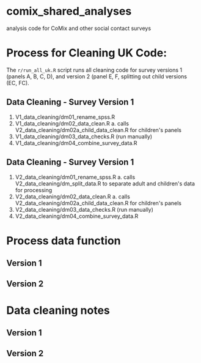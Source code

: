 # comix_shared_analyses
analysis code for CoMix and other social contact surveys


# Process for Cleaning UK Code:

The `r/run_all_uk.R` script runs all cleaning code for survey versions 1 (panels A, B, C, D), and version 2 (panel E, F, splitting out child versions (EC, FC).

## Data Cleaning - Survey Version 1
1. V1_data_cleaning/dm01_rename_spss.R
2. V1_data_cleaning/dm02_data_clean.R 
  a. calls V2_data_cleaning/dm02a_child_data_clean.R for children's panels
3. V1_data_cleaning/dm03_data_checks.R (run manually)
4. V1_data_cleaning/dm04_combine_survey_data.R
  
  

## Data Cleaning - Survey Version 1
1. V2_data_cleaning/dm01_rename_spss.R
  a. calls V2_data_cleaning/dm_split_data.R to separate adult and children's data for processing
2. V2_data_cleaning/dm02_data_clean.R 
  a. calls V2_data_cleaning/dm02a_child_data_clean.R for children's panels
3. V2_data_cleaning/dm03_data_checks.R (run manually)
4. V2_data_cleaning/dm04_combine_survey_data.R


# Process data function

## Version 1

## Version 2

# Data cleaning notes

## Version 1

## Version 2
